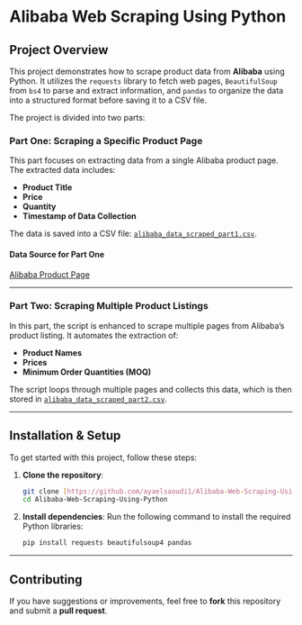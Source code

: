 # **Alibaba Web Scraping Using Python**

## **Project Overview**

This project demonstrates how to scrape product data from **Alibaba** using Python. It utilizes the `requests` library to fetch web pages, `BeautifulSoup` from `bs4` to parse and extract information, and `pandas` to organize the data into a structured format before saving it to a CSV file.

The project is divided into two parts:

### **Part One: Scraping a Specific Product Page**
This part focuses on extracting data from a single Alibaba product page. The extracted data includes:
- **Product Title**
- **Price**
- **Quantity**
- **Timestamp of Data Collection**

The data is saved into a CSV file: [`alibaba_data_scraped_part1.csv`](https://github.com/ayaelsaoudi1/Alibaba-Web-Scraping-Using-Python/blob/main/alibaba_data_scraped_part1.csv).

#### **Data Source for Part One**
[Alibaba Product Page](https://www.alibaba.com/product-detail/MereSports-Men-s-100-Merino-Wool_1601352569953.html?spm=a2700.galleryofferlist.p_offer.d_image.f0d313a0eX1fnF&s=p)

---

### **Part Two: Scraping Multiple Product Listings**
In this part, the script is enhanced to scrape multiple pages from Alibaba’s product listing. It automates the extraction of:
- **Product Names**
- **Prices**
- **Minimum Order Quantities (MOQ)**

The script loops through multiple pages and collects this data, which is then stored in [`alibaba_data_scraped_part2.csv`](https://github.com/ayaelsaoudi1/Alibaba-Web-Scraping-Using-Python/blob/main/alibaba_data_scraped_part2.csv).

---

## **Installation & Setup**

To get started with this project, follow these steps:

1. **Clone the repository**:
   ```bash
   git clone [https://github.com/ayaelsaoudi1/Alibaba-Web-Scraping-Using-Python.git](https://github.com/ayaelsaoudi1/Alibaba-Web-Scraping-Using-Python.git)
   cd Alibaba-Web-Scraping-Using-Python
   ```

2. **Install dependencies**:
   Run the following command to install the required Python libraries:
   ```bash
   pip install requests beautifulsoup4 pandas
   ```
---

## **Contributing**
If you have suggestions or improvements, feel free to **fork** this repository and submit a **pull request**.


